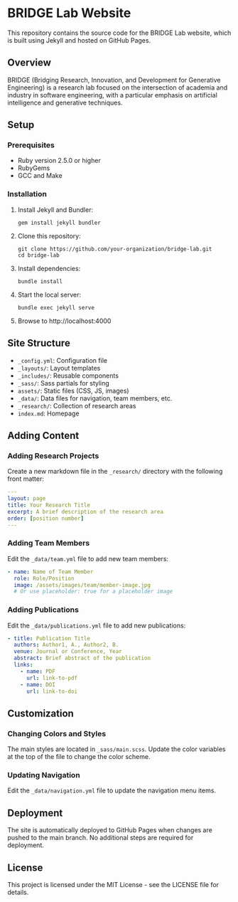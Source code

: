 # BRIDGE Lab Website

This repository contains the source code for the BRIDGE Lab website, which is built using Jekyll and hosted on GitHub Pages.

## Overview

BRIDGE (Bridging Research, Innovation, and Development for Generative Engineering) is a research lab focused on the intersection of academia and industry in software engineering, with a particular emphasis on artificial intelligence and generative techniques.

## Setup

### Prerequisites

- Ruby version 2.5.0 or higher
- RubyGems
- GCC and Make

### Installation

1. Install Jekyll and Bundler:
   ```
   gem install jekyll bundler
   ```

2. Clone this repository:
   ```
   git clone https://github.com/your-organization/bridge-lab.git
   cd bridge-lab
   ```

3. Install dependencies:
   ```
   bundle install
   ```

4. Start the local server:
   ```
   bundle exec jekyll serve
   ```

5. Browse to http://localhost:4000

## Site Structure

- `_config.yml`: Configuration file
- `_layouts/`: Layout templates
- `_includes/`: Reusable components
- `_sass/`: Sass partials for styling
- `assets/`: Static files (CSS, JS, images)
- `_data/`: Data files for navigation, team members, etc.
- `_research/`: Collection of research areas
- `index.md`: Homepage

## Adding Content

### Adding Research Projects

Create a new markdown file in the `_research/` directory with the following front matter:

```yaml
---
layout: page
title: Your Research Title
excerpt: A brief description of the research area
order: [position number]
---
```

### Adding Team Members

Edit the `_data/team.yml` file to add new team members:

```yaml
- name: Name of Team Member
  role: Role/Position
  image: /assets/images/team/member-image.jpg
  # Or use placeholder: true for a placeholder image
```

### Adding Publications

Edit the `_data/publications.yml` file to add new publications:

```yaml
- title: Publication Title
  authors: Author1, A., Author2, B.
  venue: Journal or Conference, Year
  abstract: Brief abstract of the publication
  links:
    - name: PDF
      url: link-to-pdf
    - name: DOI
      url: link-to-doi
```

## Customization

### Changing Colors and Styles

The main styles are located in `_sass/main.scss`. Update the color variables at the top of the file to change the color scheme.

### Updating Navigation

Edit the `_data/navigation.yml` file to update the navigation menu items.

## Deployment

The site is automatically deployed to GitHub Pages when changes are pushed to the main branch. No additional steps are required for deployment.

## License

This project is licensed under the MIT License - see the LICENSE file for details.